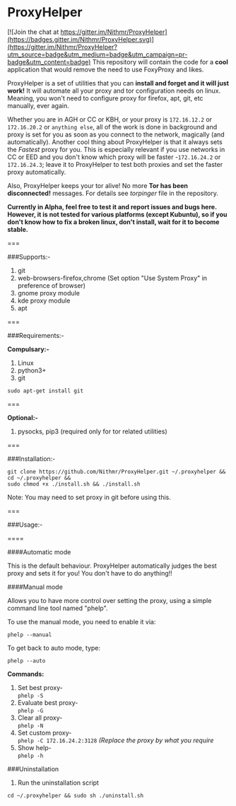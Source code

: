 # ProxyHelper

[![Join the chat at https://gitter.im/Nithmr/ProxyHelper](https://badges.gitter.im/Nithmr/ProxyHelper.svg)](https://gitter.im/Nithmr/ProxyHelper?utm_source=badge&utm_medium=badge&utm_campaign=pr-badge&utm_content=badge)
This repository will contain the code for a **cool** application that would remove the need to use FoxyProxy and likes.

ProxyHelper is a set of utilities that you can **install and forget and it will just work!** It will automate all your proxy and tor configuration needs on linux. Meaning, you won't need to configure proxy for firefox, apt, git, etc manually, ever again.

Whether you are in AGH or CC or KBH, or your proxy is ```172.16.12.2``` or ```172.16.20.2``` or ```anything else```, all of the work is done in background and proxy is set for you as soon as you connect to the network, magically (and automatically).
Another cool thing about ProxyHelper is that it always sets the *Fastest* proxy for you. This is especially relevant if you use networks in CC or EED and you don't know which proxy will be faster -```172.16.24.2``` or ```172.16.24.3```; leave it to ProxyHelper to test both proxies and set the faster proxy automatically.
  
Also, ProxyHelper keeps your tor alive! No more **Tor has been disconnected!** messages. For details see *torpinger* file in the repository.
   
   
**Currently in Alpha, feel free to test it and report issues and bugs here. However, it is not tested for various platforms (except Kubuntu), so if you don't know how to fix a broken linux, don't install, wait for it to become stable.**  
  
===

###Supports:-
  
1. git
2. web-browsers-firefox,chrome (Set option "Use System Proxy" in preference of browser)
3. gnome proxy module
4. kde proxy module
5. apt                                 
  

===

###Requirements:-
  
**Compulsary:-**  
  
1. Linux  
2. python3+  
3. git   
  
`sudo apt-get install git`  
  
  
===  
  
**Optional:-**  
  
1. pysocks, pip3 (required only for tor related utilities)  
  
===
  
###Installation:-  

```
git clone https://github.com/Nithmr/ProxyHelper.git ~/.proxyhelper && cd ~/.proxyhelper && 
sudo chmod +x ./install.sh && ./install.sh
```  
  
Note: You may need to set proxy in git before using this.
    
===  
  
  
###Usage:- 
  
  

==== 
  
####Automatic mode 
  
This is the default behaviour. ProxyHelper automatically judges the
best proxy and sets it for you! You don't have to do anything!!


####Manual mode
  
Allows you to have more control over setting the proxy, using a simple
command line tool named "phelp". 
  
To use the manual mode, you need to enable it via:    
  
```phelp --manual```
  
To get back to auto mode, type:    
  
```phelp --auto```  
  
  
**Commands:**   
  
1. Set best proxy-  
```phelp -S```  
2. Evaluate best proxy-  
```phelp -G```  
3. Clear all proxy-  
```phelp -N```  
4. Set custom proxy-  
```phelp -C 172.16.24.2:3128``` *(Replace the proxy by what you require* 
5. Show help-    
`phelp -h`  
  

###Uninstallation
 
1. Run the uninstallation script    
  
```cd ~/.proxyhelper && sudo sh ./uninstall.sh```
